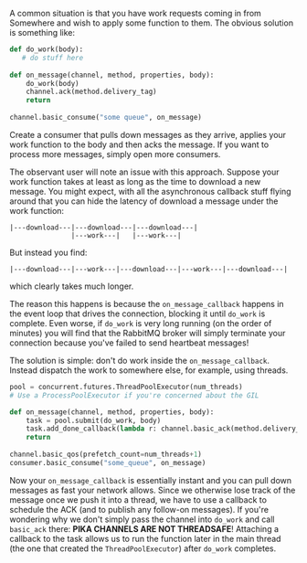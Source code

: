 A common situation is that you have work requests coming in from
Somewhere and wish to apply some function to them.  The obvious
solution is something like:

```python
def do_work(body):
   # do stuff here
   
def on_message(channel, method, properties, body):
    do_work(body)
    channel.ack(method.delivery_tag)
    return
    
channel.basic_consume("some queue", on_message)
```
Create a consumer that pulls down messages as they arrive, applies
your work function to the body and then acks the message.  If you want
to process more messages, simply open more consumers.

The observant user will note an issue with this approach. Suppose your
work function takes at least as long as the time to download a new
message.  You might expect, with all the asynchronous callback stuff
flying around that you can hide the latency of download a message
under the work function:

```
|---download---|---download---|---download---|
               |---work---|   |---work---|
```

But instead you find:

```
|---download---|---work---|---download---|---work---|---download---|
```

which clearly takes much longer.

The reason this happens is because the `on_message_callback` happens
in the event loop that drives the connection, blocking it until
`do_work` is complete.  Even worse, if `do_work` is very long running
(on the order of minutes) you will find that the RabbitMQ broker will
simply terminate your connection because you've failed to send
heartbeat messages!

The solution is simple: don't do work inside the
`on_message_callback`. Instead dispatch the work to somewhere else,
for example, using threads.

```python
pool = concurrent.futures.ThreadPoolExecutor(num_threads)
# Use a ProcessPoolExecutor if you're concerned about the GIL

def on_message(channel, method, properties, body):
    task = pool.submit(do_work, body)
    task.add_done_callback(lambda r: channel.basic_ack(method.delivery_tag))
    return
    
channel.basic_qos(prefetch_count=num_threads+1)
consumer.basic_consume("some_queue", on_message)
```

Now your `on_message_callback` is essentially instant and you can pull
down messages as fast your network allows. Since we otherwise lose
track of the message once we push it into a thread, we have to use a
callback to schedule the ACK (and to publish any follow-on messages).
If you're wondering why we don't simply pass the channel into
`do_work` and call `basic_ack` there: **PIKA CHANNELS ARE NOT
THREADSAFE**! Attaching a callback to the task allows us to run the
function later in the main thread (the one that created the
`ThreadPoolExecutor`) after `do_work` completes.
